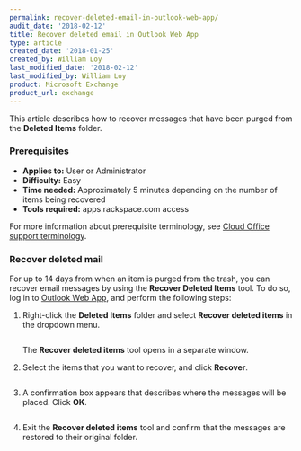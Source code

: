```yaml
---
permalink: recover-deleted-email-in-outlook-web-app/
audit_date: '2018-02-12'
title: Recover deleted email in Outlook Web App
type: article
created_date: '2018-01-25'
created_by: William Loy
last_modified_date: '2018-02-12'
last_modified_by: William Loy
product: Microsoft Exchange
product_url: exchange
---
```


This article describes how to recover messages that have been purged from the **Deleted Items** folder.

### Prerequisites

- **Applies to:** User or Administrator
- **Difficulty:** Easy
- **Time needed:** Approximately 5 minutes depending on the number of items being recovered
- **Tools required:** apps.rackspace.com access

For more information about prerequisite terminology, see [Cloud Office support terminology](/how-to/cloud-office-support-terminology/).

### Recover deleted mail

For up to 14 days from when an item is purged from the trash, you can recover email messages by using the **Recover Deleted Items** tool. To do so, log in to [Outlook Web App](https://apps.rackspace.com), and perform the following steps:

1. Right-click the **Deleted Items** folder and select **Recover deleted items** in the dropdown menu.

    <img src="{% asset_path exchange/recover-deleted-email-in-outlook-web-app/recover_deleted_items.png %}" alt="" />
    
    The **Recover deleted items** tool opens in a separate window.

3. Select the items that you want to recover, and click **Recover**.

    <img src="{% asset_path exchange/recover-deleted-email-in-outlook-web-app/recover_messages.png %}" alt="" />

4. A confirmation box appears that describes where the messages will be placed. Click **OK**.

    <img src="{% asset_path exchange/recover-deleted-email-in-outlook-web-app/ok.png %}" alt="" />

5. Exit the **Recover deleted items** tool and confirm that the messages are restored to their original folder.

   <img src="{% asset_path exchange/recover-deleted-email-in-outlook-web-app/inbox.png %}" alt="" />
